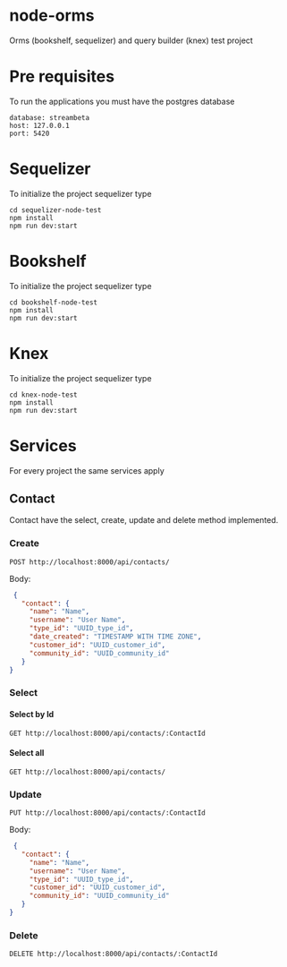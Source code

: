 # node-orms
Orms (bookshelf, sequelizer) and query builder (knex) test project

# Pre requisites
To run the applications you must have the postgres database
```
database: streambeta
host: 127.0.0.1
port: 5420
```

# Sequelizer

To initialize the project sequelizer type
 ```
 cd sequelizer-node-test
 npm install
 npm run dev:start
 ```
 
# Bookshelf

To initialize the project sequelizer type
 ```
 cd bookshelf-node-test
 npm install
 npm run dev:start
 ```
 
# Knex

To initialize the project sequelizer type
 ```
 cd knex-node-test
 npm install
 npm run dev:start
 ```
 
 # Services
 For every project the same services apply
 
 ## Contact
 Contact have the select, create, update and delete method implemented.
 
 ### Create
 ```
 POST http://localhost:8000/api/contacts/
 ```
 Body: 
 ```json
  {
	"contact": {
      "name": "Name",
      "username": "User Name",
      "type_id": "UUID_type_id",
      "date_created": "TIMESTAMP WITH TIME ZONE",
      "customer_id": "UUID_customer_id",
      "community_id": "UUID_community_id"
	}
}
 ```
 
 ### Select
 
 #### Select by Id
 ```
 GET http://localhost:8000/api/contacts/:ContactId
 ```
 #### Select all
 ```
 GET http://localhost:8000/api/contacts/
 ```
 
 ### Update
 ```
 PUT http://localhost:8000/api/contacts/:ContactId
 ```
 Body: 
 ```json
  {
	"contact": {
      "name": "Name",
      "username": "User Name",
      "type_id": "UUID_type_id",
      "customer_id": "UUID_customer_id",
      "community_id": "UUID_community_id"
	}
}
 ```
 
 ### Delete
 ```
 DELETE http://localhost:8000/api/contacts/:ContactId
 ```
